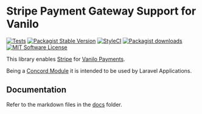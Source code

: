 # Stripe Payment Gateway Support for Vanilo

[![Tests](https://img.shields.io/github/workflow/status/vanilophp/stripe/tests/master?style=flat-square)](https://github.com/vanilophp/stripe/actions?query=workflow%3Atests)
[![Packagist Stable Version](https://img.shields.io/packagist/v/vanilo/stripe.svg?style=flat-square&label=stable)](https://packagist.org/packages/vanilo/stripe)
[![StyleCI](https://styleci.io/repos/348627499/shield?branch=master)](https://styleci.io/repos/348627499)
[![Packagist downloads](https://img.shields.io/packagist/dt/vanilo/stripe.svg?style=flat-square)](https://packagist.org/packages/vanilo/stripe)
[![MIT Software License](https://img.shields.io/badge/license-MIT-blue.svg?style=flat-square)](LICENSE)

This library enables [Stripe](https://stripe.com) for [Vanilo Payments](https://vanilo.io/docs/master/payments).

Being a [Concord Module](https://konekt.dev/concord/1.9/modules) it is intended to be used by Laravel Applications.

## Documentation

Refer to the markdown files in the [docs](docs/) folder.
